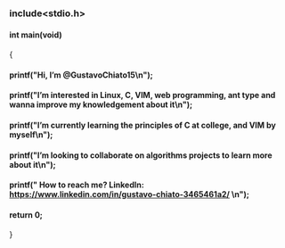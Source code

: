 ### include<stdio.h>              
#### int main(void)
{
####  printf("Hi, I’m @GustavoChiato15\n");
####  printf("I’m interested in Linux, C, VIM, web programming, ant type and wanna improve my knowledgement about it\n");
####  printf("I’m currently learning the principles of C at college, and VIM by myself\n"); 
####  printf("I’m looking to collaborate on algorithms projects to learn more about it\n");
####  printf(" How to reach me? LinkedIn: https://www.linkedin.com/in/gustavo-chiato-3465461a2/ \n");
####  return 0;
}
